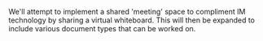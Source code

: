 We'll attempt to implement a shared 'meeting' space to compliment IM technology by sharing a virtual whiteboard.  This will then be expanded to include various document types that can be worked on.
